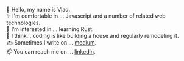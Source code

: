👋 Hello, my name is Vlad. <br>
✨ I'm comfortable in ... Javascript and a number of related web technologies.<br>
💞️ I’m interested in ... learning Rust.<br>
💭 I think... coding is like building a house and regularly remodeling it.<br>
✍️ Sometimes I write on ... [medium](https://medium.com/@vblanton). <br>
📫 You can reach me on ... [linkedin](https://www.linkedin.com/in/vlad-blanton-95b450133/).

<!---
vblanton/vblanton is a ✨ special ✨ repository because its `README.md` (this file) appears on your GitHub profile.
You can click the Preview link to take a look at your changes.
--->
